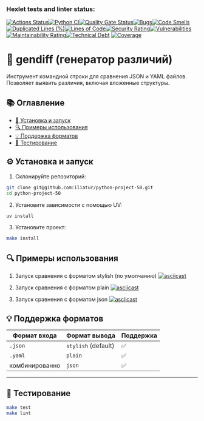 ### Hexlet tests and linter status:
[![Actions Status](https://github.com/iliatur/python-project-50/actions/workflows/hexlet-check.yml/badge.svg)](https://github.com/iliatur/python-project-50/actions)[![Python CI](https://github.com/iliatur/python-project-50/actions/workflows/pyci.yml/badge.svg)](https://github.com/iliatur/python-project-50/actions/workflows/pyci.yml)[![Quality Gate Status](https://sonarcloud.io/api/project_badges/measure?project=iliatur_python-project-50&metric=alert_status)](https://sonarcloud.io/summary/new_code?id=iliatur_python-project-50)[![Bugs](https://sonarcloud.io/api/project_badges/measure?project=iliatur_python-project-50&metric=bugs)](https://sonarcloud.io/summary/new_code?id=iliatur_python-project-50)[![Code Smells](https://sonarcloud.io/api/project_badges/measure?project=iliatur_python-project-50&metric=code_smells)](https://sonarcloud.io/summary/new_code?id=iliatur_python-project-50)[![Duplicated Lines (%)](https://sonarcloud.io/api/project_badges/measure?project=iliatur_python-project-50&metric=duplicated_lines_density)](https://sonarcloud.io/summary/new_code?id=iliatur_python-project-50)[![Lines of Code](https://sonarcloud.io/api/project_badges/measure?project=iliatur_python-project-50&metric=ncloc)](https://sonarcloud.io/summary/new_code?id=iliatur_python-project-50)[![Security Rating](https://sonarcloud.io/api/project_badges/measure?project=iliatur_python-project-50&metric=security_rating)](https://sonarcloud.io/summary/new_code?id=iliatur_python-project-50)[![Vulnerabilities](https://sonarcloud.io/api/project_badges/measure?project=iliatur_python-project-50&metric=vulnerabilities)](https://sonarcloud.io/summary/new_code?id=iliatur_python-project-50)[![Maintainability Rating](https://sonarcloud.io/api/project_badges/measure?project=iliatur_python-project-50&metric=sqale_rating)](https://sonarcloud.io/summary/new_code?id=iliatur_python-project-50)[![Technical Debt](https://sonarcloud.io/api/project_badges/measure?project=iliatur_python-project-50&metric=sqale_index)](https://sonarcloud.io/summary/new_code?id=iliatur_python-project-50) [![Coverage](https://sonarcloud.io/api/project_badges/measure?project=iliatur_python-project-50&metric=coverage)](https://sonarcloud.io/summary/new_code?id=iliatur_python-project-50)

# 🧠 gendiff (генератор различий)
Инструмент командной строки для сравнения JSON и YAML файлов.
Позволяет выявить различия, включая вложенные структуры.


## 📚 Оглавление

- [🚀 Установка и запуск](#-установка-и-запуск)
- [🔍 Примеры использования](#-примеры-использования)
- [💡 Поддержка форматов](#-поддержка-форматов)
- [🧪 Тестирование](#-тестирование)



## ⚙️ Установка и запуск
1. Склонируйте репозиторий:
```bash
git clone git@github.com:iliatur/python-project-50.git
cd python-project-50
```
2. Установите зависимости с помощью UV:
```bash
uv install
```
3. Установите проект:
```bash
make install
```


## 🔍 Примеры использования
1. Запуск сравнения с форматом stylish (по умолчанию)
[![asciicast](https://asciinema.org/a/0JBvTT2KOm8MMs0P1EpADeuVZ.svg)](https://asciinema.org/a/0JBvTT2KOm8MMs0P1EpADeuVZ)

2. Запуск сравнения с форматом plain
[![asciicast](https://asciinema.org/a/EngHvisHtPUPQEw6KPN7jDuAe.svg)](https://asciinema.org/a/EngHvisHtPUPQEw6KPN7jDuAe)

3. Запуск сравнения с форматом json
[![asciicast](https://asciinema.org/a/b9KAa5CnK3eb0zbhGYegiQzG4.svg)](https://asciinema.org/a/b9KAa5CnK3eb0zbhGYegiQzG4)


## 💡 Поддержка форматов
| Формат входа | Формат вывода     | Поддержка |
|--------------|-------------------|-----------|
| `.json`      | `stylish` (default) |   ✅     |
| `.yaml`      | `plain`            |    ✅     |
| комбинированно | `json`            |   ✅     |

---

## 🧪 Тестирование
```bash
make test
make lint
```

